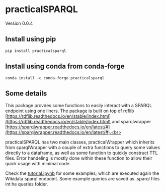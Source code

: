 # practicalSPARQL
Version 0.0.4
## Install using pip
``` 
pip install practicalsparql
```
## Install using conda from conda-forge
```
conda install -c conda-forge practicalsparql
```


## Some details 
This package provdes some functions to easily interact with a SPARQL endpoint using one liners.
The package is built on top of rdflib [https://rdflib.readthedocs.io/en/stable/index.html](https://rdflib.readthedocs.io/en/stable/index.html) and sparqlwrapper [https://sparqlwrapper.readthedocs.io/en/latest/#](https://sparqlwrapper.readthedocs.io/en/latest/#).<br>

practicalSPARQL has two main classes, practicalWrapper which inherits from sparqlWrapper with a couple of extra functions to query some values directly to a dataframe, as well as some function to quickly construct TTL files. Error handeling is mostly done within these function to allow their quick usage with minimal code. <br>

Check the [tutorial.ipynb](tutorial.ipynb) for some examples; which are executed again the Wikidata sparql endpoint. Some example queries are saved as .sparql files int he queries folder. 





